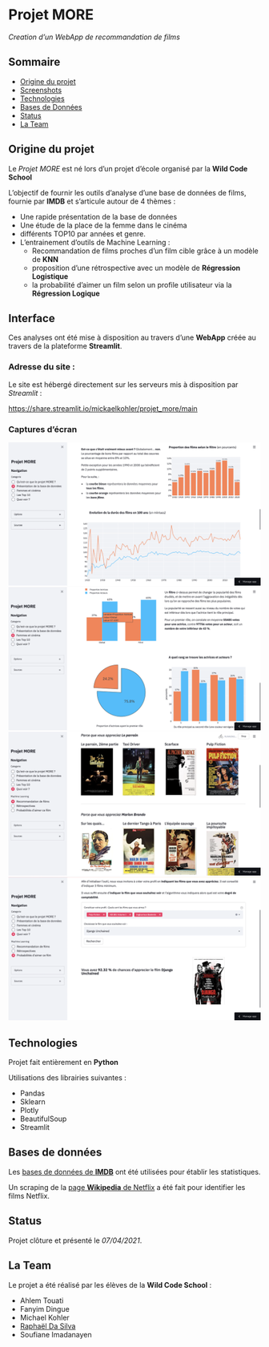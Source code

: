# Projet MORE
_Creation d’un WebApp de recommandation de films_

## Sommaire

* [Origine du projet](#origine-du-projet)
* [Screenshots](#interface)
* [Technologies](#technologies)
* [Bases de Données](#bases-de-données)
* [Status](#status)
* [La Team](#la-team)

## Origine du projet

Le _Projet MORE_ est né lors d’un projet d’école organisé par la __Wild Code School__

L’objectif de fournir les outils d’analyse d’une base de données de films, fournie par __IMDB__ et s’articule autour de 4 thèmes :
- Une rapide présentation de la base de données 
- Une étude de la place de la femme dans le cinéma
- différents TOP10 par années et genre. 
- L’entrainement d’outils de Machine Learning : 
	* Recommandation de films proches d’un film cible grâce à un modèle de __KNN__
	* proposition d’une rétrospective avec un modèle de __Régression Logistique__
	* la probabilité d’aimer un film selon un profile utilisateur via la __Régression Logique__


## Interface

Ces analyses ont été mise à disposition au travers d’une __WebApp__ créée au travers de la plateforme __Streamlit__.

### Adresse du site :

Le site est hébergé directement sur les serveurs mis à disposition par *Streamlit* :

https://share.streamlit.io/mickaelkohler/projet_more/main

### Captures d’écran

![screenshot1](./Ressources/screenshot1.png) ![screenshot2](./Ressources/screenshot2.png)
![screenshot3](./Ressources/screenshot3.png) ![screenshot4](./Ressources/screenshot4.png)

## Technologies 

Projet fait entièrement en **Python**

Utilisations des librairies suivantes : 
 - Pandas
 - Sklearn
 - Plotly
 - BeautifulSoup
 - Streamlit

## Bases de données 

Les [bases de données de **IMDB**](https://www.imdb.com/interfaces/) ont été utilisées pour établir les statistiques.

Un scraping de la [page **Wikipedia** de Netflix](https://en.wikipedia.org/wiki/Lists_of_Netflix_original_films) a été fait pour identifier les films Netflix. 

## Status

Projet clôture et présenté le *07/04/2021*.

## La Team

Le projet a été réalisé par les élèves de la **Wild Code School** : 
- Ahlem Touati
- Fanyim Dingue
- Michael Kohler
- [Raphaël Da Silva](https://github.com/raphadasilva)
- Soufiane Imadanayen 
